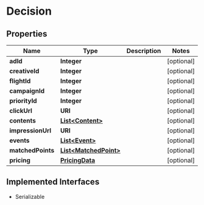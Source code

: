 

# Decision

## Properties

Name | Type | Description | Notes
------------ | ------------- | ------------- | -------------
**adId** | **Integer** |  |  [optional]
**creativeId** | **Integer** |  |  [optional]
**flightId** | **Integer** |  |  [optional]
**campaignId** | **Integer** |  |  [optional]
**priorityId** | **Integer** |  |  [optional]
**clickUrl** | **URI** |  |  [optional]
**contents** | [**List&lt;Content&gt;**](Content.md) |  |  [optional]
**impressionUrl** | **URI** |  |  [optional]
**events** | [**List&lt;Event&gt;**](Event.md) |  |  [optional]
**matchedPoints** | [**List&lt;MatchedPoint&gt;**](MatchedPoint.md) |  |  [optional]
**pricing** | [**PricingData**](PricingData.md) |  |  [optional]


## Implemented Interfaces

* Serializable


